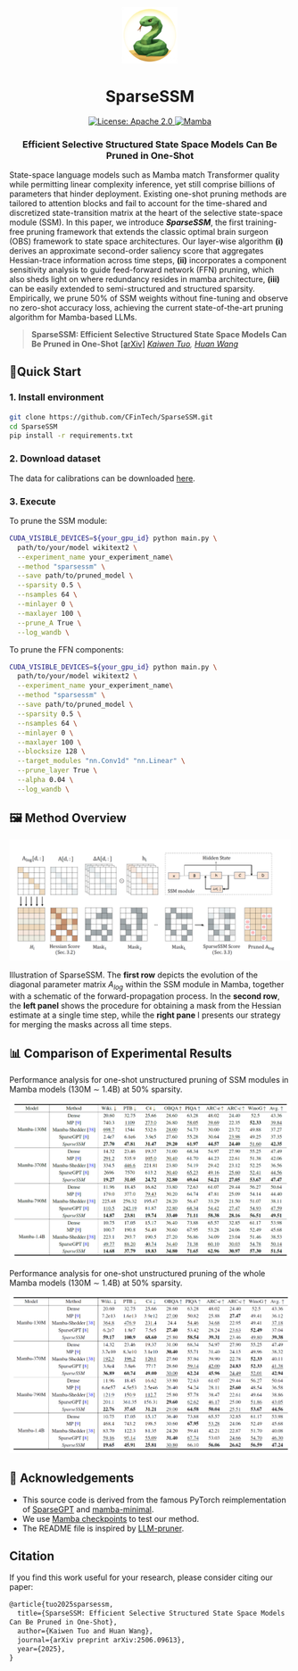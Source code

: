 

<p align="center">
<img src="img/README.assets/logo.png" width="20%"> <br>
</p>

<div align="center">
<h1>SparseSSM</h1>
  <div align="center">
  <a href="https://opensource.org/licenses/Apache-2.0">
    <img alt="License: Apache 2.0" src="https://img.shields.io/badge/License-Apache%202.0-4E94CE.svg">
  </a>
  <a href="https://github.com/state-spaces/mamba">
    <img alt="Mamba" src="https://img.shields.io/badge/LLMs-Mamba-FAB093?style=flat-square">
  </a>
  </div>
  <p align="center">
    <h3>Efficient Selective Structured State Space Models Can Be Pruned in One-Shot</h3>
</p>
</div>



State-space language models such as Mamba match Transformer quality while permitting linear complexity inference, yet still comprise billions of parameters that hinder deployment. Existing one-shot pruning methods are tailored to attention blocks and fail to account for the time-shared and discretized state-transition matrix at the heart of the selective state-space module (SSM). In this paper, we introduce ***SparseSSM***, the first training-free pruning framework that extends the classic optimal brain surgeon (OBS) framework to state space architectures. Our layer-wise algorithm **(i)** derives an approximate second-order saliency score that aggregates Hessian-trace information across time steps,  **(ii)** incorporates a component sensitivity analysis to guide feed-forward network (FFN) pruning, which also sheds light on where redundancy resides in mamba architecture,  **(iii)** can be easily extended to semi-structured and structured sparsity. Empirically, we prune 50% of SSM weights without fine-tuning and observe no zero-shot accuracy loss, achieving the current state-of-the-art pruning algorithm for Mamba-based LLMs.

> **SparseSSM: Efficient Selective Structured State Space Models Can Be Pruned in One-Shot** [[arXiv]](https://arxiv.org/abs/2506.09613)
> *[Kaiwen Tuo](https://cfintech.github.io/), [Huan Wang](https://huanwang.tech/)*



## 🚀Quick Start

### 1. Install environment

```bash
git clone https://github.com/CFinTech/SparseSSM.git 
cd SparseSSM
pip install -r requirements.txt
```

### 2. Download dataset

The data for calibrations can be downloaded [here](https://huggingface.co/datasets/mindchain/wikitext2).

### 3. Execute

To prune the SSM module:

```bash
CUDA_VISIBLE_DEVICES=${your_gpu_id} python main.py \
  path/to/your/model wikitext2 \
  --experiment_name your_experiment_name\
  --method "sparsessm" \
  --save path/to/pruned_model \
  --sparsity 0.5 \
  --nsamples 64 \
  --minlayer 0 \
  --maxlayer 100 \
  --prune_A True \
  --log_wandb \
```

To prune the FFN components:

```bash
CUDA_VISIBLE_DEVICES=${your_gpu_id} python main.py \
  path/to/your/model wikitext2 \
  --experiment_name your_experiment_name\
  --method "sparsessm" \
  --save path/to/pruned_model \
  --sparsity 0.5 \
  --nsamples 64 \
  --minlayer 0 \
  --maxlayer 100 \
  --blocksize 128 \
  --target_modules "nn.Conv1d" "nn.Linear" \
  --prune_layer True \
  --alpha 0.04 \
  --log_wandb \
```



## 🖼️ Method Overview

![image-20250523170757188](./img/README.assets/image-20250523170757188.png)

Illustration of SparseSSM. The **first row** depicts the evolution of the diagonal parameter matrix $A_{log}$ within the SSM module in Mamba, together with a schematic of the forward-propagation process. In the **second row**, the **left panel** shows the procedure for obtaining a mask from the Hessian estimate at a single time step, while the **right pane** l presents our strategy for merging the masks across all time steps.

## 📊 Comparison of Experimental Results

Performance analysis for one-shot unstructured pruning of SSM modules in Mamba models (130M $\sim$ 1.4B) at $50\%$ sparsity.

![image-20250523171341145](./img/README.assets/image-20250523171341145.png)

Performance analysis for one-shot unstructured pruning of the whole Mamba models (130M $\sim$ 1.4B) at $50\%$ sparsity. 

![image-20250523171634441](./img/README.assets/image-20250523171634441.png)

## 🙏 Acknowledgements

- This source code is derived from the famous PyTorch reimplementation of [SparseGPT](https://github.com/IST-DASLab/sparsegpt) and [mamba-minimal](https://github.com/johnma2006/mamba-minimal).
- We use [Mamba checkpoints](https://huggingface.co/state-spaces) to test our method.
- The README file is inspired by [LLM-pruner](https://github.com/horseee/LLM-Pruner).



## Citation

If you find this work useful for your research, please consider citing our paper:

```
@article{tuo2025sparsessm,
  title={SparseSSM: Efficient Selective Structured State Space Models Can Be Pruned in One-Shot},
  author={Kaiwen Tuo and Huan Wang},
  journal={arXiv preprint arXiv:2506.09613},
  year={2025},
}
```

